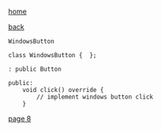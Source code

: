 [home](./page01.md)

[back](./page06.md)

```
WindowsButton
```

```
class WindowsButton {  };
```

```
: public Button
```

```
public:
    void click() override {
        // implement windows button click
    }
```

[page 8](./page08.md)
